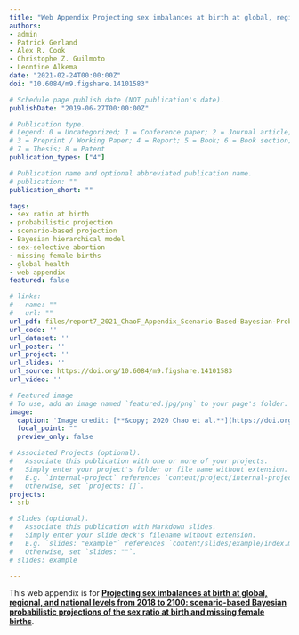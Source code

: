 ```yaml
---
title: "Web Appendix Projecting sex imbalances at birth at global, regional, and national levels from 2018 to 2100: scenario-based Bayesian probabilistic projections of the sex ratio at birth and missing female births"
authors:
- admin
- Patrick Gerland
- Alex R. Cook
- Christophe Z. Guilmoto
- Leontine Alkema
date: "2021-02-24T00:00:00Z"
doi: "10.6084/m9.figshare.14101583"

# Schedule page publish date (NOT publication's date).
publishDate: "2019-06-27T00:00:00Z"

# Publication type.
# Legend: 0 = Uncategorized; 1 = Conference paper; 2 = Journal article;
# 3 = Preprint / Working Paper; 4 = Report; 5 = Book; 6 = Book section;
# 7 = Thesis; 8 = Patent
publication_types: ["4"]

# Publication name and optional abbreviated publication name.
# publication: ""
publication_short: ""

tags:
- sex ratio at birth
- probabilistic projection
- scenario-based projection
- Bayesian hierarchical model
- sex-selective abortion
- missing female births
- global health
- web appendix
featured: false

# links:
# - name: ""
#   url: ""
url_pdf: files/report7_2021_ChaoF_Appendix_Scenario-Based-Bayesian-Probabilistic-Projections-of-Sex-Ratio-at-Birth.pdf
url_code: ''
url_dataset: ''
url_poster: ''
url_project: ''
url_slides: ''
url_source: https://doi.org/10.6084/m9.figshare.14101583
url_video: ''

# Featured image
# To use, add an image named `featured.jpg/png` to your page's folder. 
image:
  caption: 'Image credit: [**&copy; 2020 Chao et al.**](https://doi.org/10.6084/m9.figshare.14101583)'
  focal_point: ""
  preview_only: false

# Associated Projects (optional).
#   Associate this publication with one or more of your projects.
#   Simply enter your project's folder or file name without extension.
#   E.g. `internal-project` references `content/project/internal-project/index.md`.
#   Otherwise, set `projects: []`.
projects:
- srb

# Slides (optional).
#   Associate this publication with Markdown slides.
#   Simply enter your slide deck's filename without extension.
#   E.g. `slides: "example"` references `content/slides/example/index.md`.
#   Otherwise, set `slides: ""`.
# slides: example

---
```


This web appendix is for [**Projecting sex imbalances at birth at global, regional, and national levels from 2018 to 2100: scenario-based Bayesian probabilistic projections of the sex ratio at birth and missing female births**](https://www.fengqingchao.com/publication/preprint4/).
